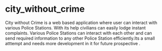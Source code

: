 city_without_crime
==================

City without Crime is a web based application where user can interact with various Police Stations.
With its help civilians can easily lodge instant complaints. Various Police Stations can interact with each other and can send required information to any other Police Station efficiently.Its a small atttempt and needs more development in it for future prospective .

